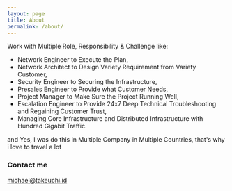 ```yaml
---
layout: page
title: About
permalink: /about/
---
```


Work with Multiple Role, Responsibility & Challenge like:
* Network Engineer to Execute the Plan,
* Network Architect to Design Variety Requirement from Variety Customer,
* Security Engineer to Securing the Infrastructure,
* Presales Engineer to Provide what Customer Needs,
* Project Manager to Make Sure the Project Running Well,
* Escalation Engineer to Provide 24x7 Deep Technical Troubleshooting and Regaining Customer Trust,
* Managing Core Infrastructure and Distributed Infrastructure with Hundred Gigabit Traffic.
<p/>and Yes, I was do this in Multiple Company in Multiple Countries, that's why i love to travel a lot

### Contact me

[michael@takeuchi.id](mailto:michael@takeuchi.id)
